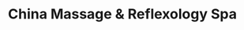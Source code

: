 ---
title: "China Massage & Reflexology Spa"
url: /peabody/china-massage-and-reflexology-spa/
shop: massage
---